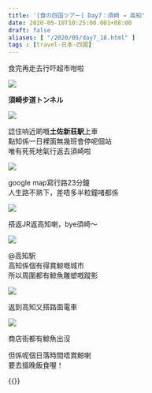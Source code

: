 ```yaml
---
title: '[食の四国ツアー] Day7：須崎 → 高知'
date: 2020-05-18T10:25:00.001+08:00
draft: false
aliases: [ "/2020/05/day7_18.html" ]
tags : [travel-日本-四國]
---
```


食完再走去行吓超市咁啦

![](/images/shikoku7o1.jpg)

**須崎步道トンネル**

![](/images/shikoku7o2.jpg)

諗住响近啲嘅**土佐新荘駅**上車  
點知係一日裡面無幾班會停呢個站  
唯有死死地氣行返去須崎啦  

![](/images/shikoku7o3.jpg)

google map寫行路23分鐘  
人生路不熟下，差唔多半粒鐘啫都係

![](/images/shikoku7o4.jpg)

搭返JR返高知喇，bye須崎～  

![](/images/shikoku7o7.jpg)

@高知駅  
高知係個有得賞鯨嘅城市  
所以周圍都有鯨魚雕塑嘅蹤影

![](/images/shikoku7o5.jpg)

返到高知又搭路面電車

![](/images/shikoku7o6.jpg)

商店街都有鯨魚出沒
  

但係呢個日落時間唔賞鯨喇  
要去搵晚飯食喔！

  
{{<shikoku>}}
